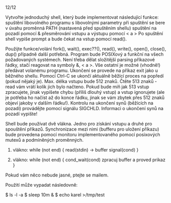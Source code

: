 12/12

Vytvořte jednoduchý shell, který bude implementovat následující funkce:
spuštění libovolného programu s libovolnými parametry
při spuštění se bere v úvahu proměnná PATH (nastavená před spuštěním shellu)
spuštění na pozadí pomocí &
přesměrování vstupu a výstupu pomocí < a >
Po spuštění shell vypíše prompt a bude čekat na vstup pomocí read().

Použijte funkce/volání fork(), wait(), exec??(), read(), write(), open(), close(), dup() případně další potřebná. Program bude POSIXový a funkční na všech požadovaných systémech. Není třeba dělat složitější parsing příkazové řádky, stačí reagovat na symboly &, < a >. Vše ostatní je možné (vhodně!) předávat volanému programu. Ukončení se provede na příkaz exit jako u běžného shellu. Pomocí Ctrl-C se ukončí aktuálně běžící proces na popředí (pokud nějaký je). Max. délka vstupu bude 512 znaků. Čtěte  513 znaků - read vám vrátí kolik jich bylo načteno. Pokud bude míň jak 513 vstup zpracujete, jinak vypíšete chybu (příliš dlouhý vstup) a vstup ignorujete (ale je potřeba ho načíst až do konce řádku, jinak se vám zbytek přes 512 znaků objeví jakoby v dalším řádku!). Kontrolu na ukončení synů (běžících na pozadí) provádějte pomocí signálu SIGCHLD. Informaci o ukončení synů na pozadí vypište!

Shell bude používat dvě vlákna. Jedno pro získání vstupu a druhé pro spouštění příkazů. Synchronizace mezi nimi (bufferu pro uložení příkazu) bude provedena pomocí monitoru implementovaného pomocí posixových mutexů a podmíněných proměnných. 

1. vlákno:
    while (not end) {
       read(stdin) -> buffer
       signal(cond)
    }

2. vlákno:
    while (not end) {
       cond_wait(cond)
       zpracuj buffer a proved prikaz
    }

Pokud vám něco nebude jasné, ptejte se mailem.

Použití může vypadat následovně: 

$ ls -l -a
$ sleep 10m &
$ echo karel >/tmp/test